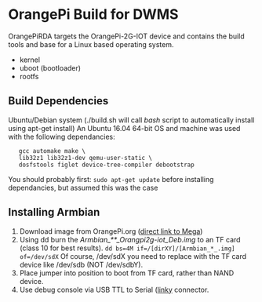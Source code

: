 # OrangePi Build for DWMS

OrangePiRDA targets the OrangePi-2G-IOT device and contains the build tools and base for a Linux based operating system.
*   kernel
*   uboot (bootloader) 
*   rootfs
## Build Dependencies
Ubuntu/Debian system (./build.sh will call *bash* script to automatically install using apt-get install)
An Ubuntu 16.04 64-bit OS and machine was used with the following dependancies:
```sudo apt-get install bsdtar mtools u-boot-tools pv bc \
   gcc automake make \
   lib32z1 lib32z1-dev qemu-user-static \
   dosfstools figlet device-tree-compiler debootstrap
```
You should probably first:
`sudo apt-get update`
before installing dependancies, but assumed this was the case

## Installing Armbian
1. Download image from OrangePi.org ([direct link to Mega](https://mega.nz/#!80dwwa7D!1sVnlic9EwP7gj595AJemQ59LXY8QUg5z9XyQXyJXdc))
2. Using dd burn the *Armbian_**_Orangpi2g-iot_Deb.img* to an TF card (class 10 for best results).
`dd bs=4M if=/[dirXY]/[Armbian_*_.img] of=/dev/sdX`
Of course, /dev/sdX you need to replace with the TF card device like /dev/sdb (NOT /dev/sdbY).
3. Place jumper into position to boot from TF card, rather than NAND device.
4. Use debug console via USB TTL to Serial ([linky](https://www.adafruit.com/product/954) connector.

